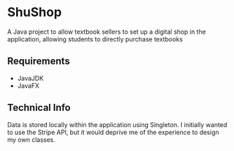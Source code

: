 # ShuShop
A Java project to allow textbook sellers to set up a digital shop in the application, allowing students to directly purchase textbooks

## Requirements
* JavaJDK
* JavaFX

## Technical Info
Data is stored locally within the application using Singleton. I initially wanted to use the Stripe API, but it would deprive me of the experience to design my own classes.
